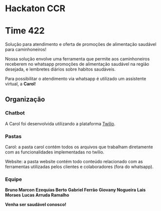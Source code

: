 # Hackaton CCR
# Time 422

Solução para atendimento e oferta de promoções de alimentação saudável para caminhoneiros!

Nossa solução envolve uma ferramenta que permite aos caminhoneiros receberem no whatsapp promoções de alimentação saudável na região desejada, e lembretes diários sobre habitos saudáveis.

Para possibilitar o atendimento via whatsapp é utilizado um assistente virtual, a **Carol**!

## Organização

### Chatbot
A Carol foi desenvolvida utilizando a plataforma [Twilio](http://twilio.com).

### Pastas
Carol: a pasta carol contém todos os arquivos que trabalham diretamente com as funcionalidades implementadas no twilio.

Website: a pasta website contém todo conteúdo relacionado com as ferramentas utilizadas pelos clientes e colaboradores (fora do whatsapp).

### Equipe
**Bruno Marcon**
**Ezequias Berto**
**Gabriel Ferrão**
**Giovany Nogueira**
**Lais Moraes**
**Lucas Arruda Ramalho**

**Venha ser saudável conosco!**
